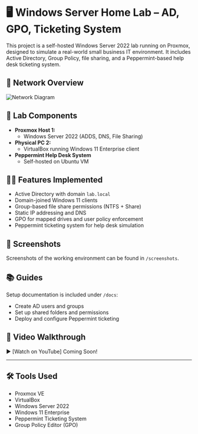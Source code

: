 # 🖥️ Windows Server Home Lab – AD, GPO, Ticketing System

This project is a self-hosted Windows Server 2022 lab running on Proxmox, designed to simulate a real-world small business IT environment. It includes Active Directory, Group Policy, file sharing, and a Peppermint-based help desk ticketing system.

## 🧩 Network Overview

![Network Diagram](network-diagram.png)

## 🔧 Lab Components

- **Proxmox Host 1:**  
  - Windows Server 2022 (ADDS, DNS, File Sharing)
- **Physical PC 2:**  
  - VirtualBox running Windows 11 Enterprise client
- **Peppermint Help Desk System**  
  - Self-hosted on Ubuntu VM

## 🧑‍💻 Features Implemented

- Active Directory with domain `lab.local`
- Domain-joined Windows 11 clients
- Group-based file share permissions (NTFS + Share)
- Static IP addressing and DNS
- GPO for mapped drives and user policy enforcement
- Peppermint ticketing system for help desk simulation

## 📸 Screenshots

Screenshots of the working environment can be found in `/screenshots`.

## 📚 Guides

Setup documentation is included under `/docs`:
- Create AD users and groups
- Set up shared folders and permissions
- Deploy and configure Peppermint ticketing

## 🎥 Video Walkthrough

▶️ [Watch on YouTube] Coming Soon!

---

## 🛠️ Tools Used

- Proxmox VE
- VirtualBox
- Windows Server 2022
- Windows 11 Enterprise
- Peppermint Ticketing System
- Group Policy Editor (GPO)
